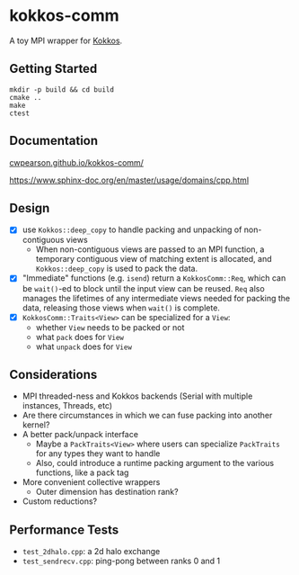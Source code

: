 # kokkos-comm
A toy MPI wrapper for [Kokkos](https://github.com/kokkos/kokkos).

## Getting Started

```
mkdir -p build && cd build
cmake ..
make
ctest
```

## Documentation

[cwpearson.github.io/kokkos-comm/](https://cwpearson.github.io/kokkos-comm/)

https://www.sphinx-doc.org/en/master/usage/domains/cpp.html

## Design

- [x] use `Kokkos::deep_copy` to handle packing and unpacking of non-contiguous views
  - When non-contiguous views are passed to an MPI function, a temporary contiguous view of matching extent is allocated, and `Kokkos::deep_copy` is used to pack the data.
- [x] "Immediate" functions (e.g. `isend`) return a `KokkosComm::Req`, which can be `wait()`-ed to block until the input view can be reused. `Req` also manages the lifetimes of any intermediate views needed for packing the data, releasing those views when `wait()` is complete.
- [x] `KokkosComm::Traits<View>` can be specialized for a `View`:
  - whether `View` needs to be packed or not
  - what `pack` does for `View`
  - what `unpack` does for `View`

## Considerations

- MPI threaded-ness and Kokkos backends (Serial with multiple instances, Threads, etc)
- Are there circumstances in which we can fuse packing into another kernel?
- A better pack/unpack interface
  - Maybe a `PackTraits<View>` where users can specialize `PackTraits` for any types they want to handle
  - Also, could introduce a runtime packing argument to the various functions, like a pack tag
- More convenient collective wrappers
  - Outer dimension has destination rank?
- Custom reductions?

## Performance Tests

* `test_2dhalo.cpp`: a 2d halo exchange
* `test_sendrecv.cpp`: ping-pong between ranks 0 and 1